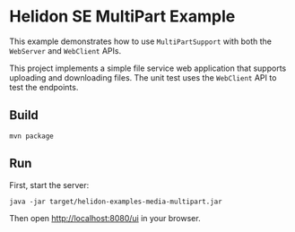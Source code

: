 # Helidon SE MultiPart Example

This example demonstrates how to use `MultiPartSupport` with both the `WebServer`
 and `WebClient` APIs.

This project implements a simple file service web application that supports uploading
and downloading files. The unit test uses the `WebClient` API to test the endpoints.

## Build

```shell
mvn package
```

## Run

First, start the server:

```shell
java -jar target/helidon-examples-media-multipart.jar
```

Then open <http://localhost:8080/ui> in your browser.
